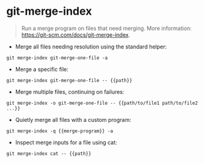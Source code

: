 # git-merge-index

> Run a merge program on files that need merging.
> More information: <https://git-scm.com/docs/git-merge-index>.

- Merge all files needing resolution using the standard helper:

`git merge-index git-merge-one-file -a`

- Merge a specific file:

`git merge-index git-merge-one-file -- {{path}}`

- Merge multiple files, continuing on failures:

`git merge-index -o git-merge-one-file -- {{path/to/file1 path/to/file2 ...}}`

- Quietly merge all files with a custom program:

`git merge-index -q {{merge-program}} -a`

- Inspect merge inputs for a file using cat:

`git merge-index cat -- {{path}}`
